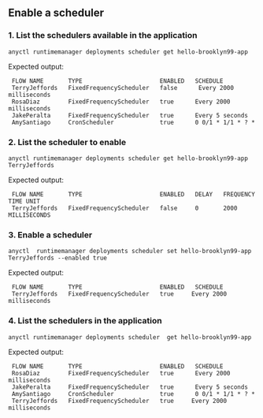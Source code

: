 ## Enable a scheduler

### 1. List the schedulers available in the application

```
anyctl runtimemanager deployments scheduler get hello-brooklyn99-app
```

Expected output:

```
 FLOW NAME       TYPE                      ENABLED   SCHEDULE
 TerryJeffords   FixedFrequencyScheduler   false      Every 2000 milliseconds
 RosaDiaz        FixedFrequencyScheduler   true      Every 2000 milliseconds
 JakePeralta     FixedFrequencyScheduler   true      Every 5 seconds
 AmySantiago     CronScheduler             true      0 0/1 * 1/1 * ? *
```

### 2. List the scheduler to enable

```
anyctl runtimemanager deployments scheduler get hello-brooklyn99-app TerryJeffords
```

Expected output:

```
 FLOW NAME       TYPE                      ENABLED   DELAY   FREQUENCY   TIME UNIT
 TerryJeffords   FixedFrequencyScheduler   false     0       2000        MILLISECONDS 
```

### 3. Enable a scheduler

```
anyctl  runtimemanager deployments scheduler set hello-brooklyn99-app TerryJeffords --enabled true
```

Expected output:

```
 FLOW NAME       TYPE                      ENABLED   SCHEDULE
 TerryJeffords   FixedFrequencyScheduler   true     Every 2000 milliseconds
```

### 4. List the schedulers in the application

```
anyctl runtimemanager deployments scheduler  get hello-brooklyn99-app
```

Expected output:

```
 FLOW NAME       TYPE                      ENABLED   SCHEDULE
 RosaDiaz        FixedFrequencyScheduler   true      Every 2000 milliseconds
 JakePeralta     FixedFrequencyScheduler   true      Every 5 seconds
 AmySantiago     CronScheduler             true      0 0/1 * 1/1 * ? *
 TerryJeffords   FixedFrequencyScheduler   true     Every 2000 milliseconds
```
